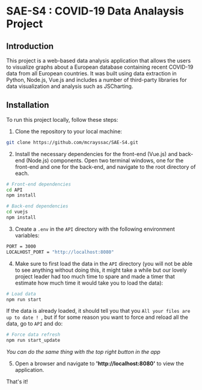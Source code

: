 # SAE-S4 : COVID-19 Data Analaysis Project
## Introduction

This project is a web-based data analysis application that allows the users to visualize graphs about a European database containing recent COVID-19 data from all European countries. 
It was built using data extraction in Python, Node.js, Vue.js and includes a number of third-party libraries for data visualization and analysis such as JSCharting.

## Installation

To run this project locally, follow these steps:
1. Clone the repository to your local machine:
```bash
git clone https://github.com/mcrayssac/SAE-S4.git
```
2. Install the necessary dependencies for the front-end (Vue.js) and back-end (Node.js) components. Open two terminal
windows, one for the front-end and one for the back-end, and navigate to the root directory of each.
```bash
# Front-end dependencies
cd API
npm install

# Back-end dependencies
cd vuejs
npm install
```
3. Create a `.env` in the `API` directory with the following environment variables:
```bash
PORT = 3000
LOCALHOST_PORT = "http://localhost:8080"
```
4. Make sure to first load the data in the `API` directory (you will not be able to see anything without doing this, it might take a while but our lovely project leader had too much time to spare and made a timer that estimate how much time it would take you to load the data):
```bash
# Load data 
npm run start
```
If the data is already loaded, it should tell you that you `All your files are up to date !
`, but if for some reason you want to force and reload all the data, go to `API` and do: 
```bash
# Force data refresh
npm run start_update
```
*You can do the same thing with the top right button in the app*

5. Open a browser and navigate to **'http://localhost:8080'** to view the application.

That's it! 